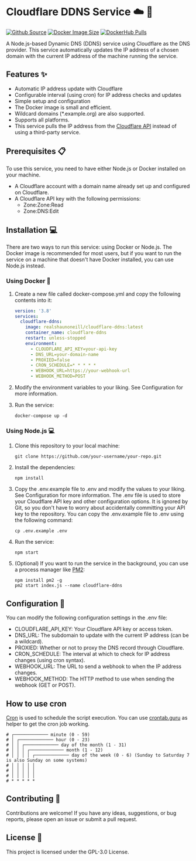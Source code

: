 # Cloudflare DDNS Service :cloud: :arrows_counterclockwise:

[![Github Source](https://img.shields.io/badge/source-github-orange)](https://github.com/realshaunoneill/cloudflare-ddns)
[![Docker Image Size](https://img.shields.io/docker/image-size/realshaunoneill/cloudflare-ddns/latest)](https://hub.docker.com/r/realshaunoneill/cloudflare-ddns)
[![DockerHub Pulls](https://img.shields.io/docker/pulls/realshaunoneill/cloudflare-ddns)](https://hub.docker.com/r/realshaunoneill/cloudflare-ddns 'DockerHub pulls')

A Node.js-based Dynamic DNS (DDNS) service using Cloudflare as the DNS provider. This service automatically updates the IP address of a chosen domain with the current IP address of the machine running the service.

## Features :sparkles:

- Automatic IP address update with Cloudflare
- Configurable interval (using cron) for IP address checks and updates
- Simple setup and configuration
- The Docker image is small and efficient.
- Wildcard domains (\*.example.org) are also supported.
- Supports all platforms.
- This service pulls the IP address from the [Cloudflare API](https://one.one.one.one/cdn-cgi/trace) instead of using a third-party service.

## Prerequisites :clipboard:

To use this service, you need to have either Node.js or Docker installed on your machine.

- A Cloudflare account with a domain name already set up and configured on Cloudflare.
- A Cloudflare API key with the following permissions:
  - Zone:Zone:Read
  - Zone:DNS:Edit

## Installation :computer:

There are two ways to run this service: using Docker or Node.js. The Docker image is recommended for most users, but if you want to run the service on a machine that doesn't have Docker installed, you can use Node.js instead.

### Using Docker :whale:

1. Create a new file called docker-compose.yml and copy the following contents into it:

   ```yaml
   version: '3.8'
   services:
     cloudflare-ddns:
       image: realshaunoneill/cloudflare-ddns:latest
       container_name: cloudflare-ddns
       restart: unless-stopped
       environment:
         - CLOUDFLARE_API_KEY=your-api-key
         - DNS_URL=your-domain-name
         - PROXIED=false
         - CRON_SCHEDULE=* * * * *
         - WEBHOOK_URL=https://your-webhook-url
         - WEBHOOK_METHOD=POST
   ```

2. Modify the environment variables to your liking. See Configuration for more information.
3. Run the service:

   ```shell
   docker-compose up -d
   ```

### Using Node.js :computer:

1. Clone this repository to your local machine:

   ```shell
   git clone https://github.com/your-username/your-repo.git
   ```

2. Install the dependencies:

   ```shell
   npm install
   ```

3. Copy the .env.example file to .env and modify the values to your liking. See Configuration for more information.
   The .env file is used to store your Cloudflare API key and other configuration options. It is ignored by Git, so you don't have to worry about accidentally committing your API key to the repository. You can copy the .env.example file to .env using the following command:

   ```shell
   cp .env.example .env
   ```

4. Run the service:

   ```shell
   npm start
   ```

5. (Optional) If you want to run the service in the background, you can use a process manager like [PM2](https://pm2.keymetrics.io/):

   ```shell
   npm install pm2 -g
   pm2 start index.js --name cloudflare-ddns
   ```

## Configuration :wrench:

You can modify the following configuration settings in the .env file:

- CLOUDFLARE_API_KEY: Your Cloudflare API key or access token.
- DNS_URL: The subdomain to update with the current IP address (can be a wildcard).
- PROXIED: Whether or not to proxy the DNS record through Cloudflare.
- CRON_SCHEDULE: The interval at which to check for IP address changes (using cron syntax).
- WEBHOOK_URL: The URL to send a webhook to when the IP address changes.
- WEBHOOK_METHOD: The HTTP method to use when sending the webhook (GET or POST).

## How to use cron

[Cron](https://en.wikipedia.org/wiki/Cron) is used to schedule the script execution.
You can use [crontab.guru](https://crontab.guru) as helper to get the cron job working.

```
# ┌───────────── minute (0 - 59)
# │ ┌───────────── hour (0 - 23)
# │ │ ┌───────────── day of the month (1 - 31)
# │ │ │ ┌───────────── month (1 - 12)
# │ │ │ │ ┌───────────── day of the week (0 - 6) (Sunday to Saturday 7 is also Sunday on some systems)
# │ │ │ │ │
# │ │ │ │ │
# │ │ │ │ │
# * * * * *
```

## Contributing :handshake:

Contributions are welcome! If you have any ideas, suggestions, or bug reports, please open an issue or submit a pull request.

## License :page_facing_up:

This project is licensed under the GPL-3.0 License.
